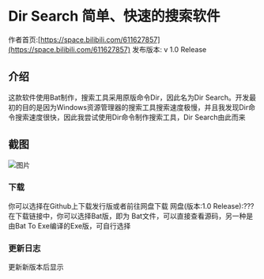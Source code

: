 # Dir Search 简单、快速的搜索软件
作者首页:[https://space.bilibili.com/611627857](https://space.bilibili.com/611627857)
发布版本: v 1.0 Release
## 介绍
这款软件使用Bat制作，搜索工具采用原版命令Dir，因此名为Dir Search。开发最初的目的是因为Windows资源管理器的搜索工具搜索速度极慢，并且我发现Dir命令搜索速度很快，因此我尝试使用Dir命令制作搜索工具，Dir Search由此而来
## 截图
![图片](https://i.328888.xyz/2023/05/13/iuFpEZ.png)
### 下载
你可以选择在Github上下载发行版或者前往网盘下载
网盘(版本:1.0 Release):???
在下载链接中，你可以选择Bat版，即为 Bat文件，可以直接查看源码，另一种是由Bat To Exe编译的Exe版，可自行选择

### 更新日志

更新新版本后显示


